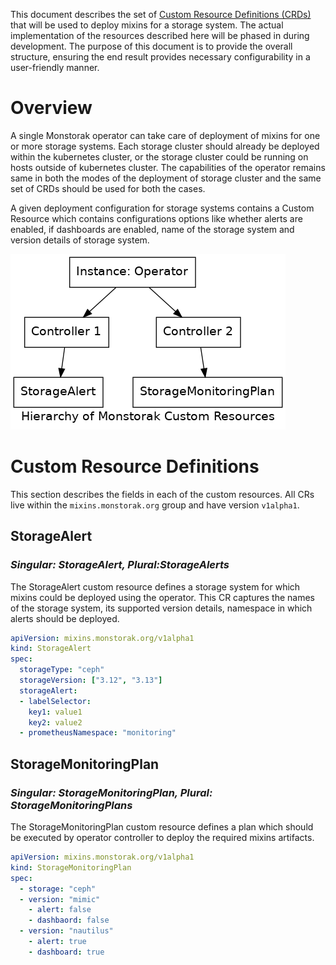 This document describes the set of [Custom Resource Definitions
(CRDs)](https://kubernetes.io/docs/concepts/extend-kubernetes/api-extension/custom-resources/)
that will be used to deploy mixins for a storage system. The actual implementation
of the resources described here will be phased in during development. The
purpose of this document is to provide the overall structure, ensuring the end
result provides necessary configurability in a user-friendly manner.

# Overview

A single Monstorak operator can take care of deployment of mixins for one or
more storage systems. Each storage cluster should already be deployed within
the kubernetes cluster, or the storage cluster could be running on hosts outside
of kubernetes cluster. The capabilities of the operator remains same in both
the modes of the deployment of storage cluster and the same set of CRDs should
be used for both the cases.

A given deployment configuration for storage systems contains a Custom Resource
which contains configurations options like whether alerts are enabled, if
dashboards are enabled, name of the storage system and version details of storage
system.

![Hierarchy of monstorak custom resources](crd_hierarchy.dot.png)

# Custom Resource Definitions

This section describes the fields in each of the custom resources.
All CRs live within the `mixins.monstorak.org` group and have version
`v1alpha1`.

## **StorageAlert**

### *Singular: StorageAlert, Plural:StorageAlerts*

The StorageAlert custom resource defines a storage system for which mixins could
be deployed using the operator. This CR captures the names of the storage system,
its supported version details, namespace in which alerts should be deployed.

```YAML
apiVersion: mixins.monstorak.org/v1alpha1
kind: StorageAlert
spec:
  storageType: "ceph"
  storageVersion: ["3.12", "3.13"]
  storageAlert:
  - labelSelector: 
    key1: value1
    key2: value2
  - prometheusNamespace: "monitoring"
```

## **StorageMonitoringPlan**

### *Singular: StorageMonitoringPlan, Plural: StorageMonitoringPlans*

The StorageMonitoringPlan custom resource defines a plan which should be
executed by operator controller to deploy the required mixins artifacts.

```YAML
apiVersion: mixins.monstorak.org/v1alpha1
kind: StorageMonitoringPlan
spec:
  - storage: "ceph"
  - version: "mimic"
    - alert: false
    - dashbaord: false
  - version: "nautilus"
    - alert: true
    - dashboard: true
```
